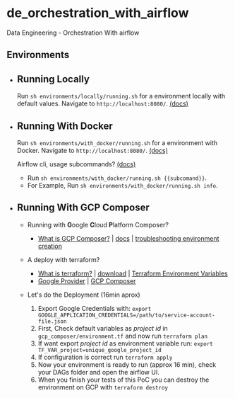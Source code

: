 # de_orchestration_with_airflow
Data Engineering - Orchestration With airflow

## Environments

* ## Running Locally

    Run `sh environments/locally/running.sh` for a environment locally with default values. Navigate to `http://localhost:8080/`. [(docs)](https://airflow.apache.org/docs/apache-airflow/stable/start/local.html)

* ## Running With Docker 

    Run `sh environments/with_docker/running.sh` for a environment with Docker. Navigate to `http://localhost:8080/`. [(docs)](https://airflow.apache.org/docs/apache-airflow/stable/start/docker.html)

    Airflow cli, usage subcommands? [(docs)](https://airflow.apache.org/docs/apache-airflow/stable/usage-cli.html)

    * Run `sh environments/with_docker/running.sh {{subcomand}}`.
    * For Example, Run `sh environments/with_docker/running.sh info`.

* ## Running With GCP Composer 

    <!-- Run `sh environments/gcp_composer/running.sh`  -->
    * Running with **G**oogle **C**loud **P**latform Composer?
        * [What is GCP Composer?](https://cloud.google.com/composer) | [docs](https://cloud.google.com/composer/docs) | [troubleshooting environment creation](https://cloud.google.com/composer/docs/troubleshooting-environment-creation)

    * A deploy with terraform? 
        * [What is terraform?](https://www.terraform.io/docs) | [download](https://www.terraform.io/downloads) | [Terraform Environment Variables](https://www.terraform.io/cli/config/environment-variables)
        * [Google Provider](https://registry.terraform.io/providers/hashicorp/google/latest/docs/) | [GCP Composer](https://registry.terraform.io/providers/hashicorp/google/latest/docs/resources/composer_environment)

    * Let's do the Deployment (16min aprox)
        1. Export Google Credentials with: `export GOOGLE_APPLICATION_CREDENTIALS=/path/to/service-account-file.json`
        2. First, Check default variables as *project id* in `gcp_composer/environment.tf` and now run `terraform plan`
        3. If want export *project id* as environment variable run: `export TF_VAR_project=unique_google_project_id`
        4. If configuration is correct run `terraform apply`
        5. Now your environment is ready to run (approx 16 min), check your DAGs folder and open the airflow UI.
        6. When you finish your tests of this PoC you can destroy the environment on GCP with `terraform destroy`
    
    